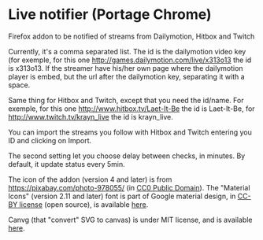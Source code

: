 # Live notifier (Portage Chrome)
Firefox addon to be notified of streams from Dailymotion, Hitbox and Twitch

Currently, it's a comma separated list. The id is the dailymotion video key (for exemple, for this one http://games.dailymotion.com/live/x313o13 the id is x313o13. If the streamer have his/her own page where the dailymotion player is embed, but the url after the dailymotion key, separating it with a space.

Same thing for Hitbox and Twitch, except that you need the id/name. For exemple, for this one http://www.hitbox.tv/Laet-It-Be the id is Laet-It-Be, for http://www.twitch.tv/krayn_live the id is krayn_live.

You can import the streams you follow with Hitbox and Twitch entering you ID and clicking on Import.

The second setting let you choose delay between checks, in minutes. By default, it update status every 5min.

The icon of the addon (version 4 and later) is from https://pixabay.com/photo-978055/ (in [CC0 Public Domain](https://pixabay.com/fr/service/terms/#usage)). The "Material Icons" (version 2.11 and later) font is part of Google material design, in [CC-BY license](https://creativecommons.org/licenses/by/4.0/) (open source), is available [here](https://google.github.io/material-design-icons/).

Canvg (that "convert" SVG to canvas) is under MIT license, and is available [here](https://github.com/gabelerner/canvg).
